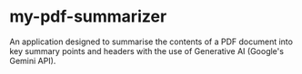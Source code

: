 # my-pdf-summarizer
An application designed to summarise the contents of a PDF document into key summary points and headers with the use of Generative AI (Google's Gemini API). 
